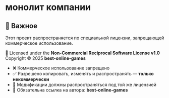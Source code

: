 # монолит компании 

## 🚫 Важное

Этот проект распространяется по специальной лицензии, запрещающей коммерческое использование.

📜 Licensed under the **Non-Commercial Reciprocal Software License v1.0**  
Copyright © 2025 **best-online-games**

- ❌ Коммерческое использование запрещено
- ✅ Разрешено копировать, изменять и распространять — **только некоммерчески**
- 📎 Модификации должны распространяться под той же лицензией
- 🧾 Обязательна ссылка на автора: **best-online-games**
